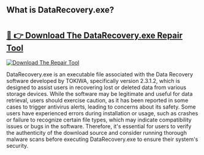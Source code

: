 ## What is DataRecovery.exe? 

# <h2><a href="https://exedetect.com/download.php?DataRecovery.exe">🔗 👉 Download The DataRecovery.exe Repair Tool</a></h2>

[![Download The Repair Tool](https://exedetect.com/download-button.jpg)](https://exedetect.com/download.php?DataRecovery.exe)

DataRecovery.exe is an executable file associated with the Data Recovery software developed by TOKIWA, specifically version 2.3.1.2, which is designed to assist users in recovering lost or deleted data from various storage devices. While the software may be legitimate and useful for data retrieval, users should exercise caution, as it has been reported in some cases to trigger antivirus alerts, leading to concerns about its safety. Some users have experienced errors during installation or usage, such as crashes or failure to recognize certain file types, which may indicate compatibility issues or bugs in the software. Therefore, it's essential for users to verify the authenticity of the download source and consider running thorough malware scans before executing DataRecovery.exe to ensure their system's security.